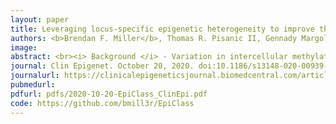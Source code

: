 ```yaml
---
layout: paper
title: Leveraging locus-specific epigenetic heterogeneity to improve the performance of blood-based DNA methylation biomarkers
authors: <b>Brendan F. Miller</b>, Thomas R. Pisanic II, Gennady Margolin, Hanna M. Petrykowska, Pornpat Athamanolap, Alexander Goncearenco, Akosua Osei-Tutu, Christina M. Annunziata, Tza-Huei Wang, Laura Elnitski
image:
abstract: <br><i> Background </i> - Variation in intercellular methylation patterns can complicate the use of methylation biomarkers for clinical diagnostic applications such as blood-based cancer testing. Here, we describe development and validation of a methylation density binary classification method called EpiClass (available for download at https://github.com/Elnitskilab/EpiClass) that can be used to predict and optimize the performance of methylation biomarkers, particularly in challenging, heterogeneous samples such as liquid biopsies. This approach is based upon leveraging statistical differences in single-molecule sample methylation density distributions to identify ideal thresholds for sample classification.<br><br><i> Results </i> - We developed and tested the classifier using reduced representation bisulfite sequencing (RRBS) data derived from ovarian carcinoma tissue DNA and controls. We used these data to perform in silico simulations using methylation density profiles from individual epiallelic copies of ZNF154, a genomic locus known to be recurrently methylated in numerous cancer types. From these profiles, we predicted the performance of the classifier in liquid biopsies for the detection of epithelial ovarian carcinomas (EOC). In silico analysis indicated that EpiClass could be leveraged to better identify cancer-positive liquid biopsy samples by implementing precise thresholds with respect to methylation density profiles derived from circulating cell-free DNA (cfDNA) analysis. These predictions were confirmed experimentally using DREAMing to perform digital methylation density analysis on a cohort of low volume (1-ml) plasma samples obtained from 26 EOC-positive and 41 cancer-free women. EpiClass performance was then validated in an independent cohort of 24 plasma specimens, derived from a longitudinal study of 8 EOC-positive women, and 12 plasma specimens derived from 12 healthy women, respectively, attaining a sensitivity/specificity of 91.7%/100.0%. Direct comparison of CA-125 measurements with EpiClass demonstrated that EpiClass was able to better identify EOC-positive women than standard CA-125 assessment. Finally, we used independent whole genome bisulfite sequencing (WGBS) datasets to demonstrate that EpiClass can also identify other cancer types as well or better than alternative methylation-based classifiers.
journal: Clin Epigenet. October 20, 2020. doi:10.1186/s13148-020-00939-w
journalurl: https://clinicalepigeneticsjournal.biomedcentral.com/articles/10.1186/s13148-020-00939-w
pubmedurl:
pdfurl: pdfs/2020-10-20-EpiClass_ClinEpi.pdf
code: https://github.com/bmill3r/EpiClass
---
```

